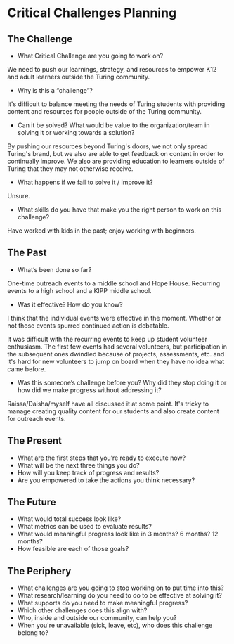 # Critical Challenges Planning

## The Challenge

* What Critical Challenge are you going to work on?

We need to push our learnings, strategy, and resources to empower K12 and adult learners outside the Turing community.

* Why is this a “challenge”?

It's difficult to balance meeting the needs of Turing students with providing content and resources for people outside of the Turing community. 

* Can it be solved? What would be value to the organization/team in solving it or working towards a solution?

By pushing our resources beyond Turing's doors, we not only spread Turing's brand, but we also are able to get feedback on content in order to continually improve. We also are providing education to learners outside of Turing that they may not otherwise receive. 

* What happens if we fail to solve it / improve it?

Unsure. 

* What skills do you have that make you the right person to work on this challenge?

Have worked with kids in the past; enjoy working with beginners. 

## The Past

* What’s been done so far?

One-time outreach events to a middle school and Hope House. Recurring events to a high school and a KIPP middle school. 

* Was it effective? How do you know?

I think that the individual events were effective in the moment. Whether or not those events spurred continued action is debatable. 

It was difficult with the recurring events to keep up student volunteer enthusiasm. The first few events had several volunteers, but participation in the subsequent ones dwindled because of projects, assessments, etc. and it's hard for new volunteers to jump on board when they have no idea what came before. 

* Was this someone’s challenge before you? Why did they stop doing it or how did we make progress without addressing it?

Raissa/Daisha/myself have all discussed it at some point. It's tricky to manage creating quality content for our students and also create content for outreach events. 

## The Present

* What are the first steps that you’re ready to execute now?
* What will be the next three things you do?
* How will you keep track of progress and results?
* Are you empowered to take the actions you think necessary?

## The Future

* What would total success look like?
* What metrics can be used to evaluate results?
* What would meaningful progress look like in 3 months? 6 months? 12 months?
* How feasible are each of those goals?

## The Periphery

* What challenges are you going to stop working on to put time into this?
* What research/learning do you need to do to be effective at solving it?
* What supports do you need to make meaningful progress?
* Which other challenges does this align with?
* Who, inside and outside our community, can help you?
* When you're unavailable (sick, leave, etc), who does this challenge belong to?
